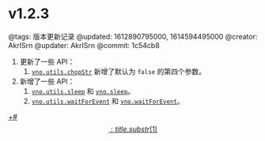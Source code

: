 # v1.2.3

@tags: 版本更新记录
@updated: 1612890795000, 1614594495000
@creator: AkrISrn
@updater: AkrISrn
@commit: 1c54cb8

1. 更新了一些 API：
    1. [`vno.utils.chopStr`](/zh/api/utils.md "#h2-6") 新增了默认为 `false` 的第四个参数。
1. 新增了一些 API：
    1. [`vno.utils.sleep`](/zh/api/utils.md "#h2-7") 和 [`vno.sleep`](/zh/api/vno.md "#h2-15")。
    1. [`vno.utils.waitForEvent`](/zh/api/utils.md "#h2-16") 和 [`vno.waitForEvent`](/zh/api/vno.md "#h2-17")。

[+#$$: title.substr(1) $$](/zh/releases/download.md)
